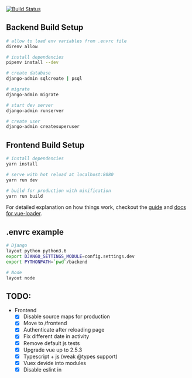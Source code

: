 [![Build Status](https://drone.tvgun.ga/api/badges/yegorLitvinov/costcontrol/status.svg)](https://drone.tvgun.ga/yegorLitvinov/costcontrol)

## Backend Build Setup

``` bash
# allow to load env variables from .envrc file
direnv allow

# install dependencies
pipenv install --dev

# create database
django-admin sqlcreate | psql

# migrate
django-admin migrate

# start dev server
django-admin runserver

# create user
django-admin createsuperuser
```

## Frontend Build Setup

``` bash
# install dependencies
yarn install

# serve with hot reload at localhost:8080
yarn run dev

# build for production with minification
yarn run build
```

For detailed explanation on how things work, checkout the [guide](http://vuejs-templates.github.io/webpack/) and [docs for vue-loader](http://vuejs.github.io/vue-loader).

## .envrc example
```bash
# Django
layout python python3.6
export DJANGO_SETTINGS_MODULE=config.settings.dev
export PYTHONPATH=`pwd`/backend

# Node
layout node
```

## TODO:
- Frontend
    - [X] Disable source maps for production
    - [X] Move to /frontend
    - [X] Authenticate after reloading page
    - [X] Fix different date in activity
    - [X] Remove default js tests
    - [X] Upgrade vue up to 2.5.3
    - [X] Typescript + js (weak @types support)
    - [X] Vuex devide into modules
    - [X] Disable eslint in <script lang="ts"> block
    - [X] Cypress lint errors (eslint)
    - [X] Cypress tests; django command before, after, beforeEach test
    - [X] Disable buttons when submit sent
    - [X] Configure BundleAnalyzerPlugin
    - [X] Source maps for styles
    - [X] Class-Style Components (not so easy, no profit)
    - [X] Category name in history
    - [ ] Cool transactions
    - [ ] Progress bar
    - [ ] Setup tslint
    - [ ] Doughnut charts equal size

- Backend
    - [X] Filled-months and history urls are not protected
    - [X] Remove api app (views, urls, serializers -> specific apps)
    - [X] User id in cache key
    - [X] Reorganizate the structure of models
    - [X] py.test
    - [X] Owner Mixin -> permissions
    - [X] UpdateCacheMixin -> Model hooks
    - [x] Am I using djanog filters right?
    - [X] History pagination
    - [ ] Secret key -> environment
    - [ ] HistoryView -> BalanceRecordViewSet + django_filters
    - [ ] Use redis

- Devops
    - [X] Build frontend on local machine
    - [X] ~~Ansible buildin vault~~ env variables
    - [X] Make backup
    - [X] ~~Docker service -> docker~~ No docker
    - [X] Restart gunicorn takes a lot of time
    - [X] Travis CI badges to github
    - [ ] Sentry integration
    - [ ] Backend error log
    - [ ] Drone integration

- Editor
    - [ ] Eslint feat. Prettier
    - [X] Python format on save
